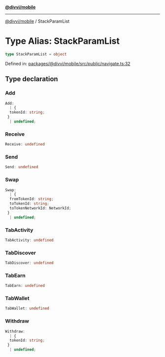 [**@divvi/mobile**](../README.md)

---

[@divvi/mobile](../README.md) / StackParamList

# Type Alias: StackParamList

```ts
type StackParamList = object
```

Defined in: [packages/@divvi/mobile/src/public/navigate.ts:32](https://github.com/divvixyz/divvi-mobile/blob/main/packages/@divvi/mobile/src/public/navigate.ts#L32)

## Type declaration

### Add

```ts
Add:
  | {
  tokenId: string;
 }
  | undefined;
```

### Receive

```ts
Receive: undefined
```

### Send

```ts
Send: undefined
```

### Swap

```ts
Swap:
  | {
  fromTokenId: string;
  toTokenId: string;
  toTokenNetworkId: NetworkId;
 }
  | undefined;
```

### TabActivity

```ts
TabActivity: undefined
```

### TabDiscover

```ts
TabDiscover: undefined
```

### TabEarn

```ts
TabEarn: undefined
```

### TabWallet

```ts
TabWallet: undefined
```

### Withdraw

```ts
Withdraw:
  | {
  tokenId: string;
 }
  | undefined;
```
